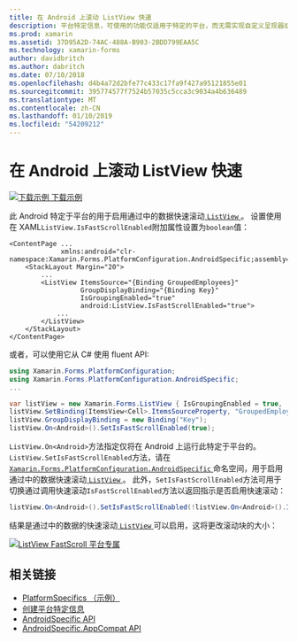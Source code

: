 ```yaml
---
title: 在 Android 上滚动 ListView 快速
description: 平台特定信息，可使用的功能仅适用于特定的平台，而无需实现自定义呈现器或效果。 本文介绍如何使用 Android-特定于平台，快速滚动 ListView 中的数据。
ms.prod: xamarin
ms.assetid: 37D95A2D-74AC-488A-B903-2BDD799EAA5C
ms.technology: xamarin-forms
author: davidbritch
ms.author: dabritch
ms.date: 07/10/2018
ms.openlocfilehash: d4b4a72d2bfe77c433c17fa9f427a95121855e01
ms.sourcegitcommit: 395774577f7524b57035c5cca3c9034a4b636489
ms.translationtype: MT
ms.contentlocale: zh-CN
ms.lasthandoff: 01/10/2019
ms.locfileid: "54209212"
---
```

# <a name="listview-fast-scrolling-on-android"></a>在 Android 上滚动 ListView 快速

[![下载示例](~/media/shared/download.png) 下载示例](https://developer.xamarin.com/samples/xamarin-forms/userinterface/platformspecifics/)

此 Android 特定于平台的用于启用通过中的数据快速滚动[ `ListView` ](xref:Xamarin.Forms.ListView)。 设置使用在 XAML`ListView.IsFastScrollEnabled`附加属性设置为`boolean`值：

```xaml
<ContentPage ...
             xmlns:android="clr-namespace:Xamarin.Forms.PlatformConfiguration.AndroidSpecific;assembly=Xamarin.Forms.Core">
    <StackLayout Margin="20">
        ...
        <ListView ItemsSource="{Binding GroupedEmployees}"
                  GroupDisplayBinding="{Binding Key}"
                  IsGroupingEnabled="true"
                  android:ListView.IsFastScrollEnabled="true">
            ...
        </ListView>
    </StackLayout>
</ContentPage>
```

或者，可以使用它从 C# 使用 fluent API:

```csharp
using Xamarin.Forms.PlatformConfiguration;
using Xamarin.Forms.PlatformConfiguration.AndroidSpecific;
...

var listView = new Xamarin.Forms.ListView { IsGroupingEnabled = true, ... };
listView.SetBinding(ItemsView<Cell>.ItemsSourceProperty, "GroupedEmployees");
listView.GroupDisplayBinding = new Binding("Key");
listView.On<Android>().SetIsFastScrollEnabled(true);
```

`ListView.On<Android>`方法指定仅将在 Android 上运行此特定于平台的。 `ListView.SetIsFastScrollEnabled`方法，请在[ `Xamarin.Forms.PlatformConfiguration.AndroidSpecific` ](xref:Xamarin.Forms.PlatformConfiguration.AndroidSpecific)命名空间，用于启用通过中的数据快速滚动[ `ListView` ](xref:Xamarin.Forms.ListView)。 此外，`SetIsFastScrollEnabled`方法可用于切换通过调用快速滚动`IsFastScrollEnabled`方法以返回指示是否启用快速滚动：

```csharp
listView.On<Android>().SetIsFastScrollEnabled(!listView.On<Android>().IsFastScrollEnabled());
```

结果是通过中的数据的快速滚动[ `ListView` ](xref:Xamarin.Forms.ListView)可以启用，这将更改滚动块的大小：

[![](listview-fast-scrolling-images/fastscroll.png "ListView FastScroll 平台专属")](listview-fast-scrolling-images/fastscroll-large.png#lightbox "ListView FastScroll 特定于平台的")

## <a name="related-links"></a>相关链接

- [PlatformSpecifics （示例）](https://developer.xamarin.com/samples/xamarin-forms/userinterface/platformspecifics/)
- [创建平台特定信息](~/xamarin-forms/platform/platform-specifics/index.md#creating-platform-specifics)
- [AndroidSpecific API](xref:Xamarin.Forms.PlatformConfiguration.AndroidSpecific)
- [AndroidSpecific.AppCompat API](xref:Xamarin.Forms.PlatformConfiguration.AndroidSpecific.AppCompat)
